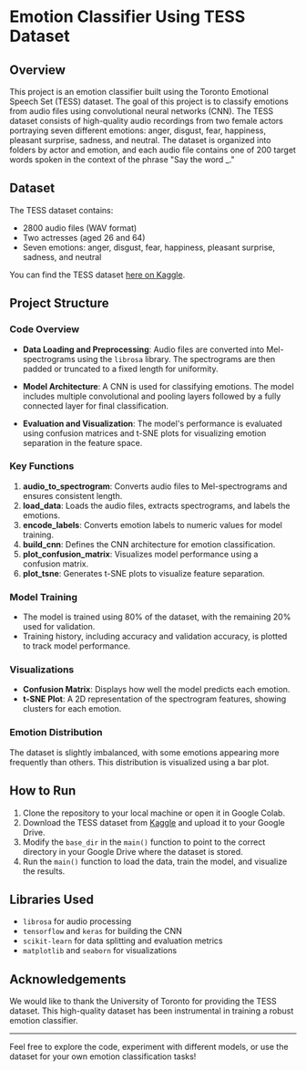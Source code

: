 # Emotion Classifier Using TESS Dataset

## Overview

This project is an emotion classifier built using the Toronto Emotional Speech Set (TESS) dataset. The goal of this project is to classify emotions from audio files using convolutional neural networks (CNN). The TESS dataset consists of high-quality audio recordings from two female actors portraying seven different emotions: anger, disgust, fear, happiness, pleasant surprise, sadness, and neutral. The dataset is organized into folders by actor and emotion, and each audio file contains one of 200 target words spoken in the context of the phrase "Say the word _."

## Dataset

The TESS dataset contains:
- 2800 audio files (WAV format)
- Two actresses (aged 26 and 64)
- Seven emotions: anger, disgust, fear, happiness, pleasant surprise, sadness, and neutral

You can find the TESS dataset [here on Kaggle](https://www.kaggle.com/datasets/ejlok1/toronto-emotional-speech-set-tess).

## Project Structure

### Code Overview

- **Data Loading and Preprocessing**: Audio files are converted into Mel-spectrograms using the `librosa` library. The spectrograms are then padded or truncated to a fixed length for uniformity.
  
- **Model Architecture**: A CNN is used for classifying emotions. The model includes multiple convolutional and pooling layers followed by a fully connected layer for final classification.
  
- **Evaluation and Visualization**: The model's performance is evaluated using confusion matrices and t-SNE plots for visualizing emotion separation in the feature space.

### Key Functions

1. **audio_to_spectrogram**: Converts audio files to Mel-spectrograms and ensures consistent length.
2. **load_data**: Loads the audio files, extracts spectrograms, and labels the emotions.
3. **encode_labels**: Converts emotion labels to numeric values for model training.
4. **build_cnn**: Defines the CNN architecture for emotion classification.
5. **plot_confusion_matrix**: Visualizes model performance using a confusion matrix.
6. **plot_tsne**: Generates t-SNE plots to visualize feature separation.

### Model Training

- The model is trained using 80% of the dataset, with the remaining 20% used for validation.
- Training history, including accuracy and validation accuracy, is plotted to track model performance.
  
### Visualizations

- **Confusion Matrix**: Displays how well the model predicts each emotion.
- **t-SNE Plot**: A 2D representation of the spectrogram features, showing clusters for each emotion.

### Emotion Distribution

The dataset is slightly imbalanced, with some emotions appearing more frequently than others. This distribution is visualized using a bar plot.

## How to Run

1. Clone the repository to your local machine or open it in Google Colab.
2. Download the TESS dataset from [Kaggle](https://www.kaggle.com/datasets/ejlok1/toronto-emotional-speech-set-tess) and upload it to your Google Drive.
3. Modify the `base_dir` in the `main()` function to point to the correct directory in your Google Drive where the dataset is stored.
4. Run the `main()` function to load the data, train the model, and visualize the results.

## Libraries Used

- `librosa` for audio processing
- `tensorflow` and `keras` for building the CNN
- `scikit-learn` for data splitting and evaluation metrics
- `matplotlib` and `seaborn` for visualizations

## Acknowledgements

We would like to thank the University of Toronto for providing the TESS dataset. This high-quality dataset has been instrumental in training a robust emotion classifier.

---

Feel free to explore the code, experiment with different models, or use the dataset for your own emotion classification tasks!
